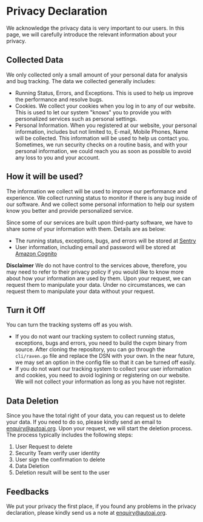 # Privacy Declaration

We acknowledge the privacy data is very important to our users. In this page, we will carefully introduce the relevant information about your privacy.

## Collected Data

We only collected only a small amount of your personal data for analysis and bug tracking. The data we collected generally includes:
* Running Status, Errors, and Exceptions. This is used to help us improve the performance and resolve bugs.
* Cookies. We collect your cookies when you log in to any of our website. This is used to let our system "knows" you to provide you with personalized services such as personal settings.
* Personal Information. When you registered at our website, your personal information, includes but not limited to, E-mail, Mobile Phones, Name will be collected. This information will be used to help us contact you. Sometimes, we run security checks on a routine basis, and with your personal information, we could reach you as soon as possible to avoid any loss to you and your account.

## How it will be used?

The information we collect will be used to improve our performance and experience. We collect running status to monitor if there is any bug inside of our software. And we collect some personal information to help our system know you better and provide personalized service.

Since some of our services are built upon third-party software, we have to share some of your information with them. Details are as below:

* The running status, exceptions, bugs, and errors will be stored at [Sentry](https://sentry.io/welcome/)
* User information, including email and password will be stored at [Amazon Cognito](https://aws.amazon.com/cognito/)

**Disclaimer** We do not have control to the services above, therefore, you may need to refer to their privacy policy if you would like to know more about how your information are used by them. Upon your request, we can request them to manipulate your data. Under no circumstances, we can request them to manipulate your data without your request.

## Turn it Off

You can turn the tracking systems off as you wish. 

* If you do not want our tracking system to collect running status, exceptions, bugs and errors, you need to build the cvpm binary from source. After cloning the repository, you can go through the ```cli/raven.go``` file and replace the DSN with your own. In the near future, we may set an option in the config file so that it can be turned off easily.
* If you do not want our tracking system to collect your user information and cookies, you need to avoid logining or registering on our website. We will not collect your information as long as you have not register.

## Data Deletion

Since you have the total right of your data, you can request us to delete your data. If you need to do so, please kindly send an email to [enquiry@autoai.org](mailto:enquiry@autoai.org). Upon your request, we will start the deletion process. The process typically includes the following steps:

1. User Request to delete
2. Security Team verify user identity
3. User sign the confirmation to delete
4. Data Deletion
5. Deletion result will be sent to the user

## Feedbacks

We put your privacy the first place, if you found any problems in the privacy declaration, please kindly send us a note at [enquiry@autoai.org](mailto:enquiry@autoai.org).